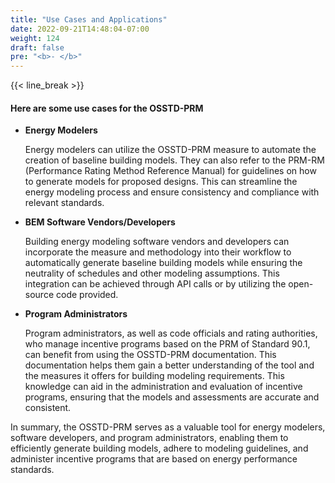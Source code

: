 ```yaml
---
title: "Use Cases and Applications"
date: 2022-09-21T14:48:04-07:00
weight: 124
draft: false
pre: "<b>- </b>"
---
```


{{< line_break >}}

#### Here are some use cases for the OSSTD-PRM

- **Energy Modelers**

   Energy modelers can utilize the OSSTD-PRM measure to automate the creation of baseline building models. They can also refer to the PRM-RM (Performance Rating Method Reference Manual) for guidelines on how to generate models for proposed designs. This can streamline the energy modeling process and ensure consistency and compliance with relevant standards. 


- **BEM Software Vendors/Developers**

   Building energy modeling software vendors and developers can incorporate the measure and methodology into their workflow to automatically generate baseline building models while ensuring the neutrality of schedules and other modeling assumptions. This integration can be achieved through API calls or by utilizing the open-source code provided.

- **Program Administrators**

   Program administrators, as well as code officials and rating authorities, who manage incentive programs based on the PRM of Standard 90.1, can benefit from using the OSSTD-PRM documentation. This documentation helps them gain a better understanding of the tool and the measures it offers for building modeling requirements. This knowledge can aid in the administration and evaluation of incentive programs, ensuring that the models and assessments are accurate and consistent.


In summary, the OSSTD-PRM serves as a valuable tool for energy modelers, software developers, and program administrators, enabling them to efficiently generate building models, adhere to modeling guidelines, and administer incentive programs that are based on energy performance standards.
